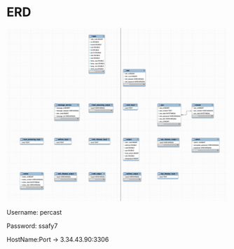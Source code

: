 # ERD

![ERD.png](pic/ERD.png)

Username: percast

Password: ssafy7

HostName:Port → 3.34.43.90:3306